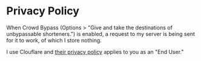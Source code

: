 # Privacy Policy

When Crowd Bypass (Options > "Give and take the destinations of unbypassable shorteners.") is enabled, a request to my server is being sent for it to work, of which I store nothing.

I use Clouflare and [their privacy policy](https://www.cloudflare.com/privacypolicy/) applies to you as an "End User."
